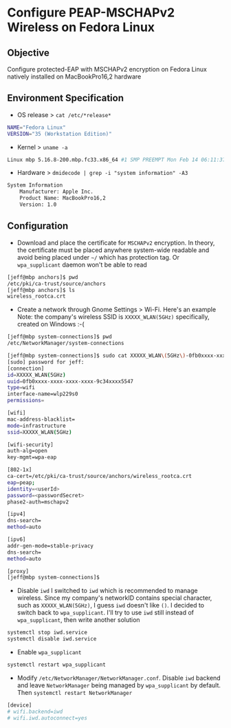 # Configure PEAP-MSCHAPv2 Wireless on Fedora Linux

## Objective
Configure protected-EAP with MSCHAPv2 encryption on Fedora Linux natively installed on MacBookPro16,2 hardware

## Environment Specification

- OS release > `cat /etc/*release*`
```sh
NAME="Fedora Linux"
VERSION="35 (Workstation Edition)"
```

- Kernel > `uname -a`
```sh
Linux mbp 5.16.8-200.mbp.fc33.x86_64 #1 SMP PREEMPT Mon Feb 14 06:11:37 UTC 2022 x86_64 x86_64 x86_64 GNU/Linux
```

- Hardware > `dmidecode | grep -i "system information" -A3`
```sh
System Information
	Manufacturer: Apple Inc.
	Product Name: MacBookPro16,2
	Version: 1.0
```

## Configuration

- Download and place the certificate for `MSCHAPv2` encryption. In theory, the certificate must be placed anywhere system-wide readable and avoid being placed under `~/` which has protection tag. Or `wpa_supplicant` daemon won't be able to read

```sh
[jeff@mbp anchors]$ pwd
/etc/pki/ca-trust/source/anchors
[jeff@mbp anchors]$ ls
wireless_rootca.crt
```

- Create a network through Gnome Settings > Wi-Fi. Here's an example
Note: the company's wireless SSID is `XXXXX_WLAN(5GHz)` specifically, created on Windows :-(

```sh
[jeff@mbp system-connections]$ pwd
/etc/NetworkManager/system-connections

[jeff@mbp system-connections]$ sudo cat XXXXX_WLAN\(5GHz\)-0fb0xxxx-xxxx-xxxx-xxxx-9c34xxxx5547.nmconnection
[sudo] password for jeff:
[connection]
id=XXXXX_WLAN(5GHz)
uuid=0fb0xxxx-xxxx-xxxx-xxxx-9c34xxxx5547
type=wifi
interface-name=wlp229s0
permissions=

[wifi]
mac-address-blacklist=
mode=infrastructure
ssid=XXXXX_WLAN(5GHz)

[wifi-security]
auth-alg=open
key-mgmt=wpa-eap

[802-1x]
ca-cert=/etc/pki/ca-trust/source/anchors/wireless_rootca.crt
eap=peap;
identity=<userId>
password=<passwordSecret>
phase2-auth=mschapv2

[ipv4]
dns-search=
method=auto

[ipv6]
addr-gen-mode=stable-privacy
dns-search=
method=auto

[proxy]
[jeff@mbp system-connections]$
```

- Disable `iwd`
I switched to `iwd` which is recommended to manage wireless. Since my company's networkID contains special character, such as `XXXXX_WLAN(5GHz)`, I guess `iwd` doesn't like `()`. I decided to switch back to `wpa_supplicant`. I'll try to use `iwd` still instead of `wpa_supplicant`, then write another solution

```sh
systemctl stop iwd.service
systemctl disable iwd.service
```

- Enable `wpa_supplicant`

```sh
systemctl restart wpa_supplicant
```

- Modify `/etc/NetworkManager/NetworkManager.conf`. Disable `iwd` backend and leave `NetworkManager` being managed by `wpa_supplicant` by default. Then `systemctl restart NetworkManager`

```sh
[device]
# wifi.backend=iwd
# wifi.iwd.autoconnect=yes
```

